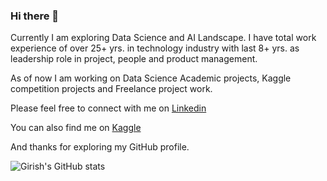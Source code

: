 ### Hi there 👋

Currently I am exploring Data Science and AI Landscape. I have total work experience of over 25+ yrs. in technology industry with last 8+ yrs. as leadership role in project, people and product management. 

As of now I am working on Data Science Academic projects, Kaggle competition projects and Freelance project work.

Please feel free to connect with me on
[Linkedin](https://www.linkedin.com/in/girishsahu)

You can also find me on
[Kaggle](https://www.kaggle.com/girishkumarsahu)

And thanks for exploring my GitHub profile.

![Girish's GitHub stats](https://github-readme-stats.vercel.app/api?username=girishksahu&show_icons=true&theme=dark)
